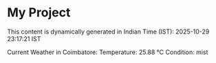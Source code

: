 # My Project

This content is dynamically generated in Indian Time (IST): 2025-10-29 23:17:21 IST


Current Weather in Coimbatore:
Temperature: 25.88 °C
Condition: mist

